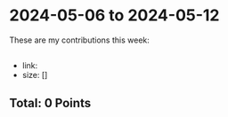 # 2024-05-06 to 2024-05-12

These are my contributions this week:

## 

- link: 
- size: []




## Total: 0 Points